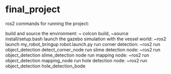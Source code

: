 # final_project
ros2 commands for running the project:

build and source the environment: ~ colcon build,    ~source install/setup.bash
launch the gazebo simulation with the vessel world:  ~ros2 launch my_robot_bringup robot.launch.py
run corner detection:    ~ros2 run object_detection detect_corner_node
run slime detection node: ~ros2 run object_detection slime_detection node
run mapping node: ~ros2 run object_detection mapping_node
run hole detection node:   ~ros2 run object_detection hole_detection_bode
